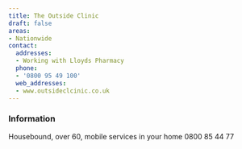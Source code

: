 ```yaml
---
title: The Outside Clinic
draft: false
areas:
- Nationwide
contact:
  addresses:
  - Working with Lloyds Pharmacy
  phone:
  - '0800 95 49 100'
  web_addresses:
  - www.outsideclcinic.co.uk
---
```


### Information
Housebound, over 60, mobile services in your home  0800 85 44 77

